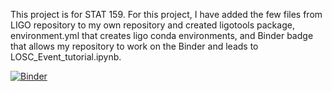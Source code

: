 This project is for STAT 159. For this project, I have added the few files from LIGO repository to my own repository and created ligotools package, environment.yml that creates ligo conda environments, and Binder badge that allows my repository to work on the Binder and leads to LOSC_Event_tutorial.ipynb.

[![Binder](https://mybinder.org/badge_logo.svg)](https://mybinder.org/v2/gh/UCB-stat-159-s23/hw02-YJ990723/HEAD?labpath=LOSC_Event_tutorial.ipynb)
